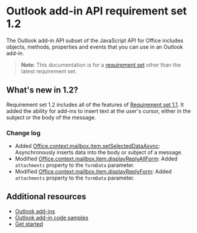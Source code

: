 # Outlook add-in API requirement set 1.2

The Outlook add-in API subset of the JavaScript API for Office includes objects, methods, properties and events that you can use in an Outlook add-in.

> **Note**: This documentation is for a [requirement set](../tutorial-api-requirement-sets.md) other than the latest requirement set. 

## What's new in 1.2?

Requirement set 1.2 includes all of the features of [Requirement set 1.1](../1.1/index.md). It added the ability for add-ins to insert text at the user's cursor, either in the subject or the body of the message.

### Change log

- Added [Office.context.mailbox.item.setSelectedDataAsync](https://dev.office.com/reference/add-ins/outlook/1.2/Office.context.mailbox.item?product=outlook&version=v1.2#setselecteddataasyncdata-options-callback): Asynchronously inserts data into the body or subject of a message.
- Modified [Office.context.mailbox.item.displayReplyAllForm](https://dev.office.com/reference/add-ins/outlook/1.2/Office.context.mailbox.item?product=outlook&version=v1.2#displayreplyallformformdata): Added `attachments` property to the `formData` parameter.
- Modified [Office.context.mailbox.item.displayReplyForm](https://dev.office.com/reference/add-ins/outlook/1.2/Office.context.mailbox.item?product=outlook&version=v1.2#displayreplyformformdata): Added `attachments` property to the `formData` parameter.

## Additional resources

- [Outlook add-ins](https://docs.microsoft.com/outlook/add-ins/)
- [Outlook add-in code samples](https://developer.microsoft.com/outlook/gallery/?filterBy=Outlook,Samples,Add-ins)
- [Get started](https://docs.microsoft.com/outlook/add-ins/quick-start)
